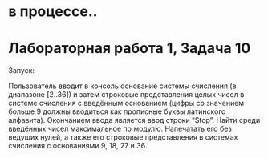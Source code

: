 # в процессе..
# Лабораторная работа 1, Задача 10

Запуск:  

Пользователь вводит в консоль основание системы счисления (в диапазоне [2..36]) и
затем строковые представления целых чисел в системе счисления с введённым
основанием (цифры со значением больше 9 должны вводиться как прописные буквы
латинского алфавита). Окончанием ввода является ввод строки “Stop”. Найти среди
введённых чисел максимальное по модулю. Напечатать его без ведущих нулей, а также
его строковые представления в системах счисления с основаниями 9, 18, 27 и 36.
